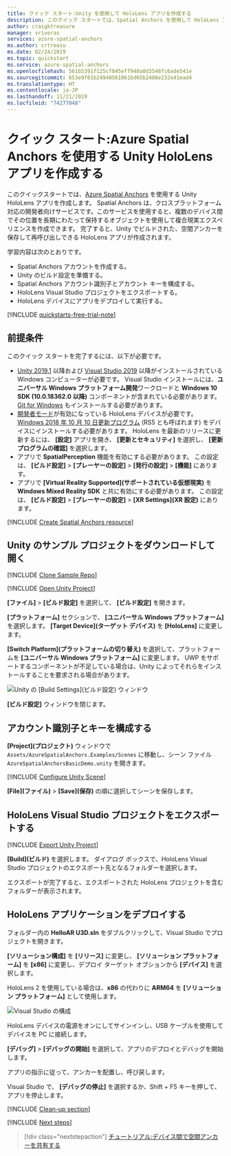 ```yaml
---
title: クイック スタート:Unity を使用して HoloLens アプリを作成する
description: このクイック スタートでは、Spatial Anchors を使用して HoloLens アプリを Unity でビルドする方法について説明します。
author: craigktreasure
manager: vriveras
services: azure-spatial-anchors
ms.author: crtreasu
ms.date: 02/24/2019
ms.topic: quickstart
ms.service: azure-spatial-anchors
ms.openlocfilehash: 561b5391f125cf845eff940a0d3548fc6ade541e
ms.sourcegitcommit: 653e9f61b24940561061bd65b2486e232e41ead4
ms.translationtype: HT
ms.contentlocale: ja-JP
ms.lasthandoff: 11/21/2019
ms.locfileid: "74277048"
---
```

# <a name="quickstart-create-a-unity-hololens-app-that-uses-azure-spatial-anchors"></a>クイック スタート:Azure Spatial Anchors を使用する Unity HoloLens アプリを作成する

このクイックスタートでは、[Azure Spatial Anchors](../overview.md) を使用する Unity HoloLens アプリを作成します。 Spatial Anchors は、クロスプラットフォーム対応の開発者向けサービスです。このサービスを使用すると、複数のデバイス間でその位置を長期にわたって保持するオブジェクトを使用して複合現実エクスペリエンスを作成できます。 完了すると、Unity でビルドされた、空間アンカーを保存して再呼び出しできる HoloLens アプリが作成されます。

学習内容は次のとおりです。

- Spatial Anchors アカウントを作成する。
- Unity のビルド設定を準備する。
- Spatial Anchors アカウント識別子とアカウント キーを構成する。
- HoloLens Visual Studio プロジェクトをエクスポートする。
- HoloLens デバイスにアプリをデプロイして実行する。

[!INCLUDE [quickstarts-free-trial-note](../../../includes/quickstarts-free-trial-note.md)]

## <a name="prerequisites"></a>前提条件

このクイック スタートを完了するには、以下が必要です。

- <a href="https://unity3d.com/get-unity/download" target="_blank">Unity 2019.1</a> 以降および <a href="https://www.visualstudio.com/downloads/" target="_blank">Visual Studio 2019</a> 以降がインストールされている Windows コンピューターが必要です。 Visual Studio インストールには、**ユニバーサル Windows プラットフォーム開発**ワークロードと **Windows 10 SDK (10.0.18362.0 以降)** コンポーネントが含まれている必要があります。 <a href="https://git-scm.com/download/win" target="_blank">Git for Windows</a> もインストールする必要があります。
- [開発者モード](https://docs.microsoft.com/windows/mixed-reality/using-visual-studio)が有効になっている HoloLens デバイスが必要です。 [Windows 2018 年 10 月 10 日更新プログラム](https://docs.microsoft.com/windows/mixed-reality/release-notes-october-2018) (RS5 とも呼ばれます) をデバイスにインストールする必要があります。 HoloLens を最新のリリースに更新するには、 **[設定]** アプリを開き、 **[更新とセキュリティ]** を選択し、 **[更新プログラムの確認]** を選択します。
- アプリで **SpatialPerception** 機能を有効にする必要があります。 この設定は、 **[ビルド設定]**  >  **[プレーヤーの設定]**  >  **[発行の設定]**  >  **[機能]** にあります。
- アプリで **[Virtual Reality Supported]\(サポートされている仮想現実\)** を **Windows Mixed Reality SDK** と共に有効にする必要があります。 この設定は、 **[ビルド設定]**  >  **[プレーヤーの設定]**  >  **[XR Settings]\(XR 設定\)** にあります。

[!INCLUDE [Create Spatial Anchors resource](../../../includes/spatial-anchors-get-started-create-resource.md)]

## <a name="download-and-open-the-unity-sample-project"></a>Unity のサンプル プロジェクトをダウンロードして開く

[!INCLUDE [Clone Sample Repo](../../../includes/spatial-anchors-clone-sample-repository.md)]

[!INCLUDE [Open Unity Project](../../../includes/spatial-anchors-open-unity-project.md)]

**[ファイル]**  >  **[ビルド設定]** を選択して、 **[ビルド設定]** を開きます。

**[プラットフォーム]** セクションで、 **[ユニバーサル Windows プラットフォーム]** を選択します。 **[Target Device]\(ターゲット デバイス\)** を **[HoloLens]** に変更します。

**[Switch Platform]\(プラットフォームの切り替え\)** を選択して、プラットフォームを **[ユニバーサル Windows プラットフォーム]** に変更します。 UWP をサポートするコンポーネントが不足している場合は、Unity によってそれらをインストールすることを要求される場合があります。

![Unity の [Build Settings]\(ビルド設定\) ウィンドウ](./media/get-started-unity-hololens/unity-build-settings.png)

**[ビルド設定]** ウィンドウを閉じます。

## <a name="configure-the-account-identifier-and-key"></a>アカウント識別子とキーを構成する

**[Project]\(プロジェクト\)** ウィンドウで `Assets/AzureSpatialAnchors.Examples/Scenes` に移動し、シーン ファイル `AzureSpatialAnchorsBasicDemo.unity` を開きます。

[!INCLUDE [Configure Unity Scene](../../../includes/spatial-anchors-unity-configure-scene.md)]

**[File]\(ファイル\)**  >  **[Save]\(保存\)** の順に選択してシーンを保存します。

## <a name="export-the-hololens-visual-studio-project"></a>HoloLens Visual Studio プロジェクトをエクスポートする

[!INCLUDE [Export Unity Project](../../../includes/spatial-anchors-unity-export-project-snip.md)]

**[Build]\(ビルド\)** を選択します。 ダイアログ ボックスで、HoloLens Visual Studio プロジェクトのエクスポート先となるフォルダーを選択します。

エクスポートが完了すると、エクスポートされた HoloLens プロジェクトを含むフォルダーが表示されます。

## <a name="deploy-the-hololens-application"></a>HoloLens アプリケーションをデプロイする

フォルダー内の **HelloAR U3D.sln** をダブルクリックして、Visual Studio でプロジェクトを開きます。

**[ソリューション構成]** を **[リリース]** に変更し、 **[ソリューション プラットフォーム]** を **[x86]** に変更し、デプロイ ターゲット オプションから **[デバイス]** を選択します。

HoloLens 2 を使用している場合は、**x86** の代わりに **ARM64** を **[ソリューション プラットフォーム]** として使用します。

   ![Visual Studio の構成](./media/get-started-unity-hololens/visual-studio-configuration.png)

HoloLens デバイスの電源をオンにしてサインインし、USB ケーブルを使用してデバイスを PC に接続します。

**[デバッグ]**  >  **[デバッグの開始]** を選択して、アプリのデプロイとデバッグを開始します。

アプリの指示に従って、アンカーを配置し、呼び戻します。

Visual Studio で、 **[デバッグの停止]** を選択するか、Shift + F5 キーを押して、アプリを停止します。

[!INCLUDE [Clean-up section](../../../includes/clean-up-section-portal.md)]

[!INCLUDE [Next steps](../../../includes/spatial-anchors-quickstarts-nextsteps.md)]

> [!div class="nextstepaction"]
> [チュートリアル:デバイス間で空間アンカーを共有する](../tutorials/tutorial-share-anchors-across-devices.md)
